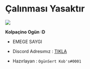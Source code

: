 # Çalınması Yasaktır

<img src="https://cdn.discordapp.com/attachments/726744679454081125/728555214021460028/a_6963b2073bea1582c1d3e4401db19c2f.gif">



**Kolpaçino Ogün :D**

- EMEGE SAYGI 

- Discord Adresımız : [TIKLA](https://discord.gg/kobs)

- Hazırlayan :  ``OgünSert Kob's#0001``
